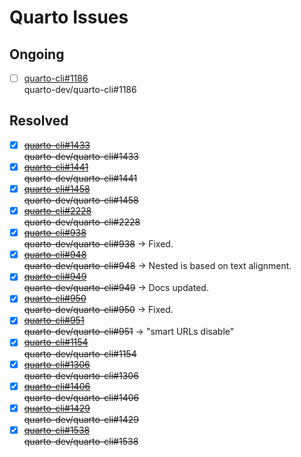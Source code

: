 # Quarto Issues

## Ongoing

- [ ] [quarto-cli#1186](quarto-cli-1186)  
  quarto-dev/quarto-cli#1186

## Resolved

- [x] ~~[quarto-cli#1433](quarto-cli-1433)~~  
  ~~quarto-dev/quarto-cli#1433~~
- [x] ~~[quarto-cli#1441](quarto-cli-1441)~~  
  ~~quarto-dev/quarto-cli#1441~~
- [x] ~~[quarto-cli#1458](quarto-cli-1458)~~  
  ~~quarto-dev/quarto-cli#1458~~
- [x] ~~[quarto-cli#2228](quarto-cli-2228)~~  
  ~~quarto-dev/quarto-cli#2228~~
- [x] ~~[quarto-cli#938](quarto-cli-938)~~  
  ~~quarto-dev/quarto-cli#938~~ -> Fixed.
- [x] ~~[quarto-cli#948](quarto-cli-948)~~  
  ~~quarto-dev/quarto-cli#948~~ -> Nested is based on text alignment.
- [x] ~~[quarto-cli#949](quarto-cli-949)~~  
  ~~quarto-dev/quarto-cli#949~~ -> Docs updated.
- [x] ~~[quarto-cli#950](quarto-cli-950)~~  
  ~~quarto-dev/quarto-cli#950~~ -> Fixed.
- [x] ~~[quarto-cli#951](quarto-cli-951)~~  
  ~~quarto-dev/quarto-cli#951~~ -> "smart URLs disable"
- [x] ~~[quarto-cli#1154](quarto-cli-1154)~~  
  ~~quarto-dev/quarto-cli#1154~~
- [x] ~~[quarto-cli#1306](quarto-cli-1306)~~  
  ~~quarto-dev/quarto-cli#1306~~
- [X] ~~[quarto-cli#1406](quarto-cli-1406)~~  
  ~~quarto-dev/quarto-cli#1406~~
- [x] ~~[quarto-cli#1429](quarto-cli-1429)~~  
  ~~quarto-dev/quarto-cli#1429~~
- [x] ~~[quarto-cli#1538](quarto-cli-1538)~~  
  ~~quarto-dev/quarto-cli#1538~~
